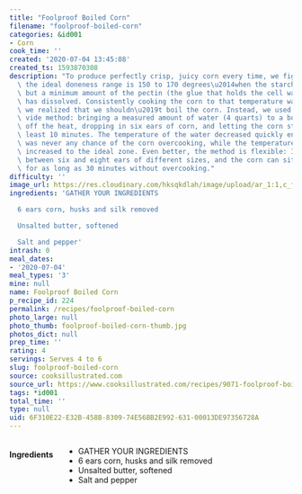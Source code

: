 ```yaml
---
title: "Foolproof Boiled Corn"
filename: "foolproof-boiled-corn"
categories: &id001
- Corn
cook_time: ''
created: '2020-07-04 13:45:08'
created_ts: 1593870308
description: "To produce perfectly crisp, juicy corn every time, we figured out that\
  \ the ideal doneness range is 150 to 170 degrees\u2014when the starches have gelatinized\
  \ but a minimum amount of the pectin (the glue that holds the cell walls together)\
  \ has dissolved. Consistently cooking the corn to that temperature was easy once\
  \ we realized that we shouldn\u2019t boil the corn. Instead, we used a hack sous\
  \ vide method: bringing a measured amount of water (4 quarts) to a boil, shutting\
  \ off the heat, dropping in six ears of corn, and letting the corn stand for at\
  \ least 10 minutes. The temperature of the water decreased quickly enough that there\
  \ was never any chance of the corn overcooking, while the temperature of the corn\
  \ increased to the ideal zone. Even better, the method is flexible: It can accommodate\
  \ between six and eight ears of different sizes, and the corn can sit in the water\
  \ for as long as 30 minutes without overcooking."
difficulty: ''
image_url: https://res.cloudinary.com/hksqkdlah/image/upload/ar_1:1,c_fill,dpr_2.0,f_auto,fl_lossy.progressive.strip_profile,g_faces:auto,q_auto:low,w_344/31790_sfs-boiled-corn-19
ingredients: 'GATHER YOUR INGREDIENTS

  6 ears corn, husks and silk removed

  Unsalted butter, softened

  Salt and pepper'
intrash: 0
meal_dates:
- '2020-07-04'
meal_types: '3'
mine: null
name: Foolproof Boiled Corn
p_recipe_id: 224
permalink: /recipes/foolproof-boiled-corn
photo_large: null
photo_thumb: foolproof-boiled-corn-thumb.jpg
photos_dict: null
prep_time: ''
rating: 4
servings: Serves 4 to 6
slug: foolproof-boiled-corn
source: cooksillustrated.com
source_url: https://www.cooksillustrated.com/recipes/9071-foolproof-boiled-corn?t=1593870284
tags: *id001
total_time: ''
type: null
uid: 6F310E22-E32B-458B-8309-74E56BB2E992-631-00013DE97356728A
---
```

<div class="large-8 medium-7 columns" id="writeup">	</div><!-- #writeup -->
</div><!-- #row-one -->
<div class="row" id="row-two">	<div class="medium-4 small-5 columns" id="ingredients"><h4>Ingredients</h4><div class="box box-ingredients content"><ul>
<li>GATHER YOUR INGREDIENTS</li>
<li>6 ears corn, husks and silk removed</li>
<li>Unsalted butter, softened</li>
<li>Salt and pepper</li>
</ul>
</div>	</div>	<div class="medium-6 small-7 columns" id="directions">	</div>